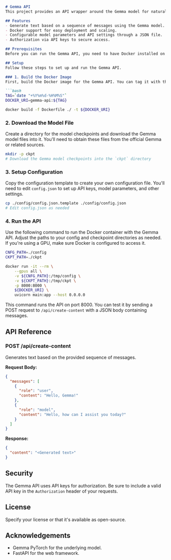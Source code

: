 ```markdown
# Gemma API
This project provides an API wrapper around the Gemma model for natural language generation. It's built using FastAPI, and is designed to be easily deployable as a Docker container.

## Features
- Generate text based on a sequence of messages using the Gemma model.
- Docker support for easy deployment and scaling.
- Configurable model parameters and API settings through a JSON file.
- Authorization via API keys to secure access.

## Prerequisites
Before you can run the Gemma API, you need to have Docker installed on your machine. If you plan to run the API on a machine with GPUs, make sure Docker is set up to use them.

## Setup
Follow these steps to set up and run the Gemma API.

### 1. Build the Docker Image
First, build the Docker image for the Gemma API. You can tag it with the current date and time for versioning.

```bash
TAG=`date "+%Y%m%d-%H%M%S"`
DOCKER_URI=gemma-api:${TAG}

docker build -f Dockerfile ./ -t ${DOCKER_URI}
```

### 2. Download the Model File
Create a directory for the model checkpoints and download the Gemma model files into it. You'll need to obtain these files from the official Gemma or related sources.

```bash
mkdir -p ckpt
# Download the Gemma model checkpoints into the `ckpt` directory
```

### 3. Setup Configuration
Copy the configuration template to create your own configuration file. You'll need to edit `config.json` to set up API keys, model parameters, and other settings.

```bash
cp ./config/config.json.template ./config/config.json
# Edit config.json as needed
```

### 4. Run the API
Use the following command to run the Docker container with the Gemma API. Adjust the paths to your config and checkpoint directories as needed. If you're using a GPU, make sure Docker is configured to access it.

```bash
CNFG_PATH=./config
CKPT_PATH=./ckpt

docker run -it --rm \
    --gpus all \
    -v ${CNFG_PATH}:/tmp/config \
    -v ${CKPT_PATH}:/tmp/ckpt \
    -p 8000:8000 \
    ${DOCKER_URI} \
    uvicorn main:app --host 0.0.0.0
```

This command runs the API on port 8000. You can test it by sending a POST request to `/api/create-content` with a JSON body containing messages.

## API Reference
### POST /api/create-content
Generates text based on the provided sequence of messages.

**Request Body:**
```json
{
  "messages": [
    {
      "role": "user",
      "content": "Hello, Gemma!"
    },
    {
      "role": "model",
      "content": "Hello, how can I assist you today?"
    }
  ]
}
```

**Response:**
```json
{
  "content": "<Generated text>"
}
```

## Security
The Gemma API uses API keys for authorization. Be sure to include a valid API key in the `Authorization` header of your requests.

## License
Specify your license or that it's available as open-source.

## Acknowledgements
- Gemma PyTorch for the underlying model.
- FastAPI for the web framework.
```